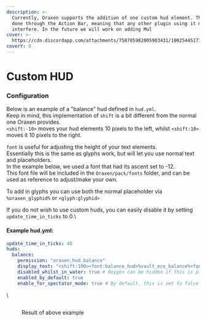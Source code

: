 ```yaml
---
description: >-
  Currently, Oraxen supports the addition of one custom hud element. This is
  done through the Action Bar, meaning that any other plugin using it might
  interfere. In the future we will work on adding Mul
cover: >-
  https://cdn.discordapp.com/attachments/758785982005903431/1002544517158801418/unknown.png
coverY: 0
---
```


# Custom HUD

### Configuration

Below is an example of a "balance" hud defined in `hud.yml`.\
Keep in mind, this implementation of `shift` is a bit different from the normal one Oraxen provides.\
`<shift:-10>` moves your hud elements 10 pixels to the left, whilst `<shift:10>` moves it 10 pixels to the right.

`font` is useful for adjusting the height of your text elements.\
Essentially this is the same as glyphs work, but will let you use normal text and placeholders.\
In the example below, we used a font that had its ascent set to -12.\
This font file will be included in the `Oraxen/pack/fonts` folder, and can be used as reference to adjust/make your own.

To add in glyphs you can use both the normal placeholder via `%oraxen_glyphid%` or `<glyph:glyphid>`



If you do not wish to use custom huds, you can easily disable it by setting `update_time_in_ticks` to 0.\


#### Example hud.yml:

```yaml
update_time_in_ticks: 40
huds:
  balance:
    permission: "oraxen.hud.balance"
    display_text: "<shift:100><font:balance_hud>%vault_eco_balance%<font:default><glyph:coin>"
    disabled_whilst_in_water: true # Oxygen can be hidden if this is placed right above food
    enabled_by_default: true
    enable_for_spectator_mode: true # By default, this is set to false
```

\


<figure><img src="https://cdn.discordapp.com/attachments/758785982005903431/1002544517158801418/unknown.png" alt=""><figcaption><p>Result of above example</p></figcaption></figure>
